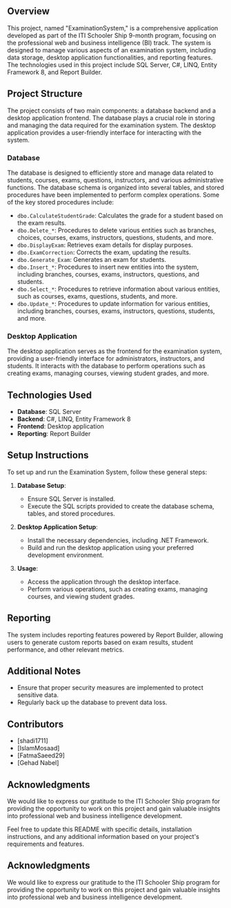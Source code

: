 ## Overview
This project, named "ExaminationSystem," is a comprehensive application developed as part of the ITI Schooler Ship 9-month program, focusing on the professional web and business intelligence (BI) track. The system is designed to manage various aspects of an examination system, including data storage, desktop application functionalities, and reporting features. The technologies used in this project include SQL Server, C#, LINQ, Entity Framework 8, and Report Builder.

## Project Structure
The project consists of two main components: a database backend and a desktop application frontend. The database plays a crucial role in storing and managing the data required for the examination system. The desktop application provides a user-friendly interface for interacting with the system.

### Database
The database is designed to efficiently store and manage data related to students, courses, exams, questions, instructors, and various administrative functions. The database schema is organized into several tables, and stored procedures have been implemented to perform complex operations. Some of the key stored procedures include:

- `dbo.CalculateStudentGrade`: Calculates the grade for a student based on the exam results.
- `dbo.Delete_*`: Procedures to delete various entities such as branches, choices, courses, exams, instructors, questions, students, and more.
- `dbo.DisplayExam`: Retrieves exam details for display purposes.
- `dbo.ExamCorrection`: Corrects the exam, updating the results.
- `dbo.Generate_Exam`: Generates an exam for students.
- `dbo.Insert_*`: Procedures to insert new entities into the system, including branches, courses, exams, instructors, questions, and students.
- `dbo.Select_*`: Procedures to retrieve information about various entities, such as courses, exams, questions, students, and more.
- `dbo.Update_*`: Procedures to update information for various entities, including branches, courses, exams, instructors, questions, students, and more.

### Desktop Application
The desktop application serves as the frontend for the examination system, providing a user-friendly interface for administrators, instructors, and students. It interacts with the database to perform operations such as creating exams, managing courses, viewing student grades, and more.

## Technologies Used
- **Database**: SQL Server
- **Backend**: C#, LINQ, Entity Framework 8
- **Frontend**: Desktop application
- **Reporting**: Report Builder

## Setup Instructions
To set up and run the Examination System, follow these general steps:

1. **Database Setup**:
   - Ensure SQL Server is installed.
   - Execute the SQL scripts provided to create the database schema, tables, and stored procedures.

2. **Desktop Application Setup**:
   - Install the necessary dependencies, including .NET Framework.
   - Build and run the desktop application using your preferred development environment.

3. **Usage**:
   - Access the application through the desktop interface.
   - Perform various operations, such as creating exams, managing courses, and viewing student grades.

## Reporting
The system includes reporting features powered by Report Builder, allowing users to generate custom reports based on exam results, student performance, and other relevant metrics.

## Additional Notes
- Ensure that proper security measures are implemented to protect sensitive data.
- Regularly back up the database to prevent data loss.

## Contributors
- [shadi1711]
- [IslamMosaad]
- [FatmaSaeed29]
- [Gehad Nabel]

## Acknowledgments
We would like to express our gratitude to the ITI Schooler Ship program for providing the opportunity to work on this project and gain valuable insights into professional web and business intelligence development.

Feel free to update this README with specific details, installation instructions, and any additional information based on your project's requirements and features.

## Acknowledgments
We would like to express our gratitude to the ITI Schooler Ship program for providing the opportunity to work on this project and gain valuable insights into professional web and business intelligence development.
